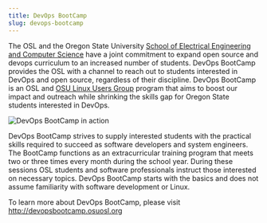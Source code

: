 ```yaml
---
title: DevOps BootCamp
slug: devops-bootcamp
---
```


The OSL and the Oregon State University
[School of Electrical Engineering and Computer Science](http://eecs.oregonstate.edu) have a joint commitment to expand
open source and devops curriculum to an increased number of students. DevOps BootCamp provides the OSL with a channel to
reach out to students interested in DevOps and open source, regardless of their discipline. DevOps BootCamp is an OSL
and [OSU Linux Users Group](http://lug.oregonstate.edu) program that aims to boost our impact and outreach while
shrinking the skills gap for Oregon State students interested in DevOps.

![DevOps BootCamp in action](/images/dobc2.jpg#right-bootcamp)

DevOps BootCamp strives to supply interested students with the practical skills required to succeed as software
developers and system engineers. The BootCamp functions as an extracurricular training program that meets two or three
times every month during the school year. During these sessions OSL students and software professionals instruct those
interested on necessary topics. DevOps BootCamp starts with the basics and does not assume familiarity with software
development or Linux.

To learn more about DevOps BootCamp, please visit <http://devopsbootcamp.osuosl.org>
